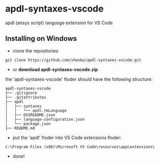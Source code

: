 # apdl-syntaxes-vscode

apdl (ansys script) langusge extension for VS Code

## Installing on Windows


* clone the repositories
```
git clone https://github.com/shenbo/apdl-syntaxes-vscode.git
```
* or **download apdl-syntaxes-vscode.zip**

the 'apdl-syntaxes-vscode' floder should have the following structure:
```
apdl-syntaxes-vscode
├── .gitignore
├── .gitattributes
├── apdl
│   ├── syntaxes
│   │   └── apdl.tmLanguage
│   ├── OSSREADME.json
│   ├── language-configuration.json
│   └── package.json
├── README.md
```
* put the 'apdl' floder into VS Code extensions floder:
```
C:\Program Files (x86)\Microsoft VS Code\resources\app\extensions\
```
* done!
